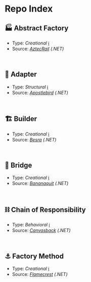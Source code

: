 # Repo Index

## 🏭 Abstract Factory

- Type: *Creational* [ℹ](<https://en.wikipedia.org/wiki/Creational_pattern>)
- Source: *[AztecRail]() (.NET)*

</br>

## 🔌 Adapter

- Type: *Structural* [ℹ](<https://en.wikipedia.org/wiki/Structural_pattern>)
- Source: *[Apostlebird]() (.NET)*

</br>

## 🏗 Builder

- Type: *Creational* [ℹ](<https://en.wikipedia.org/wiki/Creational_pattern>)
- Source: *[Besra]() (.NET)*

</br>

## 🌉 Bridge

- Type: *Creational* [ℹ](<https://en.wikipedia.org/wiki/Creational_pattern>)
- Source: *[Bananaquit]() (.NET)*

</br>

## ⛓ Chain of Responsibility

- Type: *Behavioral* [ℹ](<https://en.wikipedia.org/wiki/Behavioral_pattern>)
- Source: *[Canvasback]() (.NET)*

</br>

## ⚓ Factory Method

- Type: *Creational* [ℹ](<https://en.wikipedia.org/wiki/Creational_pattern>)
- Source: *[Flamecrest](<https://github.com/GlassesPi/Evo/tree/master/Factory%20Method/Flamecrest>) (.NET)*

</br>
